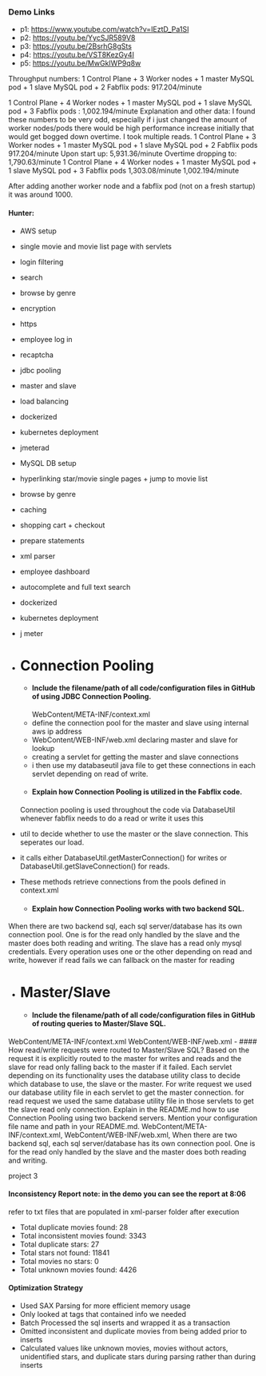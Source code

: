 ### Demo Links
- p1: https://www.youtube.com/watch?v=IEztD_Pa1SI
- p2: https://youtu.be/YycSJR589V8
- p3: https://youtu.be/2BsrhG8gSts
- p4: https://youtu.be/VST8KezGy4I
- p5: https://youtu.be/MwGkIWP9q8w



Throughput numbers:
1 Control Plane + 3 Worker nodes + 1 master MySQL pod + 1 slave MySQL pod + 2 Fabflix pods: 917.204/minute

1 Control Plane + 4 Worker nodes + 1 master MySQL pod + 1 slave MySQL pod + 3 Fabflix pods : 1,002.194/minute
Explanation and other data:
I found these numbers to be very odd, especially if i just changed the amount of worker nodes/pods there would be
high performance increase initially that would get bogged down overtime. I took multiple reads.
1 Control Plane + 3 Worker nodes + 1 master MySQL pod + 1 slave MySQL pod + 2 Fabflix pods
917.204/minute
Upon start up:
5,931.36/minute
Overtime dropping to:
1,790.63/minute
1 Control Plane + 4 Worker nodes + 1 master MySQL pod + 1 slave MySQL pod + 3 Fabflix pods
1,303.08/minute
1,002.194/minute

After adding another worker node and a fabflix pod (not on a fresh startup) it was around 1000.


#### Hunter:
- AWS setup
- single movie and movie list page with servlets
- login filtering
- search
- browse by genre
- encryption
- https
- employee log in
- recaptcha
- jdbc pooling
- master and slave
- load balancing
- dockerized
- kubernetes deployment
- jmeterad
- MySQL DB setup
- hyperlinking star/movie single pages + jump to movie list
- browse by genre
- caching
- shopping cart + checkout
- prepare statements
- xml parser
- employee dashboard
- autocomplete and full text search
- dockerized
- kubernetes deployment
- j meter


- # Connection Pooling
    - #### Include the filename/path of all code/configuration files in GitHub of using JDBC Connection Pooling.
      WebContent/META-INF/context.xml
    - define the connection pool for the master and slave using internal aws ip address
    - WebContent/WEB-INF/web.xml declaring master and slave for lookup
    - creating a servlet for getting the master and slave connections
    - i then use my databaseutil java file to get these connections in each servlet depending on read of write.
    - #### Explain how Connection Pooling is utilized in the Fabflix code.
  Connection pooling is used throughout the code via DatabaseUtil whenever fabflix needs to do a read or write it uses this
- util to decide whether to use the master or the slave connection. This seperates our load.
- it calls either DatabaseUtil.getMasterConnection() for writes or DatabaseUtil.getSlaveConnection() for reads. 
- These methods retrieve connections from the pools defined in context.xml
    - #### Explain how Connection Pooling works with two backend SQL.
When there are two backend sql, each sql server/database has its own connection pool.
One is for the read only handled by the slave and the master does both reading and writing.
The slave has a read only mysql credentials.
Every operation uses one or the other depending on read and write, however if read fails we can fallback on the master for reading

- # Master/Slave
    - #### Include the filename/path of all code/configuration files in GitHub of routing queries to Master/Slave SQL.
WebContent/META-INF/context.xml
WebContent/WEB-INF/web.xml
    - #### How read/write requests were routed to Master/Slave SQL?
Based on the request it is explicitly routed to the master for writes and reads and the slave for read only falling back to the master if it failed.
Each servlet depending on its functionality uses the database utility class to decide which database to use, the slave or the master.
For write request we used our database utility file in each servlet to get the master connection. 
for read request we used the same database utility file in those servlets to get the slave read only connection.
Explain in the README.md how to use Connection Pooling using two backend servers. Mention your configuration file name and path in your README.md.
WebContent/META-INF/context.xml, WebContent/WEB-INF/web.xml,
When there are two backend sql, each sql server/database has its own connection pool.
One is for the read only handled by the slave and the master does both reading and writing.


project 3
#### Inconsistency Report note: in the demo you can see the report at 8:06
refer to txt files that are populated in xml-parser folder after execution
- Total duplicate movies found: 28
- Total inconsistent movies found: 3343
- Total duplicate stars: 27
- Total stars not found: 11841
- Total movies no stars: 0
- Total unknown movies found: 4426


#### Optimization Strategy
- Used SAX Parsing for more efficient memory usage
- Only looked at tags that contained info we needed
- Batch Processed the sql inserts and wrapped it as a transaction
- Omitted inconsistent and duplicate movies from being added prior to inserts
- Calculated values like unknown movies, movies without actors, unidentified stars, and duplicate stars during parsing rather than during inserts

